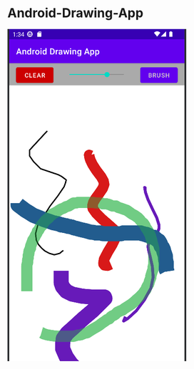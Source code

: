 # Android-Drawing-App

![Picture demo](https://github.com/TylerRust-1/Android-Drawing-App/blob/main/demo.png "Android Drawing App")
